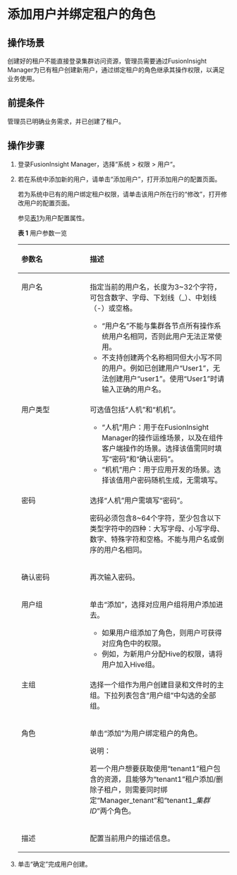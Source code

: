 # 添加用户并绑定租户的角色<a name="admin_guide_000120"></a>

## 操作场景<a name="zh-cn_topic_0263899464_s20a8a0121df9406faa47abdd70d8ff2f"></a>

创建好的租户不能直接登录集群访问资源，管理员需要通过FusionInsight Manager为已有租户创建新用户，通过绑定租户的角色继承其操作权限，以满足业务使用。

## 前提条件<a name="zh-cn_topic_0263899464_s1dd29d92df8643ce8d015555cd80537b"></a>

管理员已明确业务需求，并已创建了租户。

## 操作步骤<a name="zh-cn_topic_0263899464_section3595635151617"></a>

1.  登录FusionInsight Manager，选择“系统  \>  权限  \>  用户“。
2.  若在系统中添加新的用户，请单击“添加用户”，打开添加用户的配置页面。

    若为系统中已有的用户绑定租户权限，请单击该用户所在行的“修改”，打开修改用户的配置页面。

    参见[表1](#zh-cn_topic_0263899464_t2b6451d372c44135bf8473b6b2dc0fd4)为用户配置属性。 

    **表 1**  用户参数一览

    <a name="zh-cn_topic_0263899464_t2b6451d372c44135bf8473b6b2dc0fd4"></a>
    <table><thead align="left"><tr id="zh-cn_topic_0263899464_rd95158ad4fa6418fa1cb00232546e217"><th class="cellrowborder" valign="top" width="32.32%" id="mcps1.2.3.1.1"><p id="zh-cn_topic_0263899464_af4b0fd04dc744b5e9f2f906ec9c78728"><a name="zh-cn_topic_0263899464_af4b0fd04dc744b5e9f2f906ec9c78728"></a><a name="zh-cn_topic_0263899464_af4b0fd04dc744b5e9f2f906ec9c78728"></a>参数名</p>
    </th>
    <th class="cellrowborder" valign="top" width="67.67999999999999%" id="mcps1.2.3.1.2"><p id="zh-cn_topic_0263899464_a95d75e73a1994c60afea1ed4ef47cbd0"><a name="zh-cn_topic_0263899464_a95d75e73a1994c60afea1ed4ef47cbd0"></a><a name="zh-cn_topic_0263899464_a95d75e73a1994c60afea1ed4ef47cbd0"></a>描述</p>
    </th>
    </tr>
    </thead>
    <tbody><tr id="zh-cn_topic_0263899464_r931bd1d4508c44318fa1a30b0e7066eb"><td class="cellrowborder" valign="top" width="32.32%" headers="mcps1.2.3.1.1 "><p id="zh-cn_topic_0263899464_ae2104bea496343ac94b5e4c75166a650"><a name="zh-cn_topic_0263899464_ae2104bea496343ac94b5e4c75166a650"></a><a name="zh-cn_topic_0263899464_ae2104bea496343ac94b5e4c75166a650"></a>用户名</p>
    </td>
    <td class="cellrowborder" valign="top" width="67.67999999999999%" headers="mcps1.2.3.1.2 "><p id="zh-cn_topic_0263899464_a3cb0008f5392449bb3f059356d87c791"><a name="zh-cn_topic_0263899464_a3cb0008f5392449bb3f059356d87c791"></a><a name="zh-cn_topic_0263899464_a3cb0008f5392449bb3f059356d87c791"></a>指定当前的用户名，长度为3~32个字符，可包含数字、字母、下划线（_）、中划线（-）或空格。</p>
    <a name="zh-cn_topic_0263899464_u4ea54b7b0a96415887b69f80ba7849e1"></a><a name="zh-cn_topic_0263899464_u4ea54b7b0a96415887b69f80ba7849e1"></a><ul id="zh-cn_topic_0263899464_u4ea54b7b0a96415887b69f80ba7849e1"><li>“用户名”不能与集群各节点所有操作系统用户名相同，否则此用户无法正常使用。</li><li>不支持创建两个名称相同但大小写不同的用户。例如已创建用户“User1”，无法创建用户“user1”。使用“User1”时请输入正确的用户名。</li></ul>
    </td>
    </tr>
    <tr id="zh-cn_topic_0263899464_r93930b1268934781ae06818235d2717f"><td class="cellrowborder" valign="top" width="32.32%" headers="mcps1.2.3.1.1 "><p id="zh-cn_topic_0263899464_afb8751c5ca5a4cce811ed3a5a0da8892"><a name="zh-cn_topic_0263899464_afb8751c5ca5a4cce811ed3a5a0da8892"></a><a name="zh-cn_topic_0263899464_afb8751c5ca5a4cce811ed3a5a0da8892"></a>用户类型</p>
    </td>
    <td class="cellrowborder" valign="top" width="67.67999999999999%" headers="mcps1.2.3.1.2 "><p id="zh-cn_topic_0263899464_a5abf1397e8a44a7bb8a5ba678bcbbdf0"><a name="zh-cn_topic_0263899464_a5abf1397e8a44a7bb8a5ba678bcbbdf0"></a><a name="zh-cn_topic_0263899464_a5abf1397e8a44a7bb8a5ba678bcbbdf0"></a>可选值包括“人机”和“机机”。</p>
    <a name="zh-cn_topic_0263899464_u7806529fb2094f608d5795bba1fb32b6"></a><a name="zh-cn_topic_0263899464_u7806529fb2094f608d5795bba1fb32b6"></a><ul id="zh-cn_topic_0263899464_u7806529fb2094f608d5795bba1fb32b6"><li>“人机”用户：用于在FusionInsight Manager的操作运维场景，以及在组件客户端操作的场景。选择该值需同时填写“密码”和“确认密码”。</li><li>“机机”用户：用于应用开发的场景。选择该值用户密码随机生成，无需填写。</li></ul>
    </td>
    </tr>
    <tr id="zh-cn_topic_0263899464_r56c85f5b347948fca612029c372bf4b2"><td class="cellrowborder" valign="top" width="32.32%" headers="mcps1.2.3.1.1 "><p id="zh-cn_topic_0263899464_a60010717a0284a0fb847237291f8f4d2"><a name="zh-cn_topic_0263899464_a60010717a0284a0fb847237291f8f4d2"></a><a name="zh-cn_topic_0263899464_a60010717a0284a0fb847237291f8f4d2"></a>密码</p>
    </td>
    <td class="cellrowborder" valign="top" width="67.67999999999999%" headers="mcps1.2.3.1.2 "><p id="zh-cn_topic_0263899464_ac5672385cc7f47a0804dcfa1561780d0"><a name="zh-cn_topic_0263899464_ac5672385cc7f47a0804dcfa1561780d0"></a><a name="zh-cn_topic_0263899464_ac5672385cc7f47a0804dcfa1561780d0"></a>选择“人机”用户需填写“密码”。</p>
    <p id="zh-cn_topic_0263899464_af2f26a0607f84bdfb60cf9434cffc5ae"><a name="zh-cn_topic_0263899464_af2f26a0607f84bdfb60cf9434cffc5ae"></a><a name="zh-cn_topic_0263899464_af2f26a0607f84bdfb60cf9434cffc5ae"></a>密码必须包含8~64个字符，至少包含以下类型字符中的四种：大写字母、小写字母、数字、特殊字符和空格。不能与用户名或倒序的用户名相同。</p>
    </td>
    </tr>
    <tr id="zh-cn_topic_0263899464_ra616a328873147e499b1890f00885aa9"><td class="cellrowborder" valign="top" width="32.32%" headers="mcps1.2.3.1.1 "><p id="zh-cn_topic_0263899464_ae2eabe2b51d6491f9f28792e16ec6926"><a name="zh-cn_topic_0263899464_ae2eabe2b51d6491f9f28792e16ec6926"></a><a name="zh-cn_topic_0263899464_ae2eabe2b51d6491f9f28792e16ec6926"></a>确认密码</p>
    </td>
    <td class="cellrowborder" valign="top" width="67.67999999999999%" headers="mcps1.2.3.1.2 "><p id="zh-cn_topic_0263899464_a4625b155237d4fe3bff0fb9367b72c42"><a name="zh-cn_topic_0263899464_a4625b155237d4fe3bff0fb9367b72c42"></a><a name="zh-cn_topic_0263899464_a4625b155237d4fe3bff0fb9367b72c42"></a>再次输入密码。</p>
    </td>
    </tr>
    <tr id="zh-cn_topic_0263899464_rf6c318efe2824a0cb7984823e499dad8"><td class="cellrowborder" valign="top" width="32.32%" headers="mcps1.2.3.1.1 "><p id="zh-cn_topic_0263899464_a33f03798581f4a4ca80f0a40eb00904d"><a name="zh-cn_topic_0263899464_a33f03798581f4a4ca80f0a40eb00904d"></a><a name="zh-cn_topic_0263899464_a33f03798581f4a4ca80f0a40eb00904d"></a>用户组</p>
    </td>
    <td class="cellrowborder" valign="top" width="67.67999999999999%" headers="mcps1.2.3.1.2 "><p id="zh-cn_topic_0263899464_a89aec471d25c4865a0ceac9364a47536"><a name="zh-cn_topic_0263899464_a89aec471d25c4865a0ceac9364a47536"></a><a name="zh-cn_topic_0263899464_a89aec471d25c4865a0ceac9364a47536"></a>单击“添加”，选择对应用户组将用户添加进去。</p>
    <a name="zh-cn_topic_0263899464_u59098241383840099f09bb3d4172ccfe"></a><a name="zh-cn_topic_0263899464_u59098241383840099f09bb3d4172ccfe"></a><ul id="zh-cn_topic_0263899464_u59098241383840099f09bb3d4172ccfe"><li>如果用户组添加了角色，则用户可获得对应角色中的权限。</li><li>例如，为新用户分配Hive的权限，请将用户加入Hive组。</li></ul>
    </td>
    </tr>
    <tr id="zh-cn_topic_0263899464_rdb23582e05cc48a089c4ed944776b5e1"><td class="cellrowborder" valign="top" width="32.32%" headers="mcps1.2.3.1.1 "><p id="zh-cn_topic_0263899464_a6569fa83c9d442e0af29283b0af244ee"><a name="zh-cn_topic_0263899464_a6569fa83c9d442e0af29283b0af244ee"></a><a name="zh-cn_topic_0263899464_a6569fa83c9d442e0af29283b0af244ee"></a>主组</p>
    </td>
    <td class="cellrowborder" valign="top" width="67.67999999999999%" headers="mcps1.2.3.1.2 "><p id="zh-cn_topic_0263899464_acaffe54b8c5d4953bf52f0457b58c2b0"><a name="zh-cn_topic_0263899464_acaffe54b8c5d4953bf52f0457b58c2b0"></a><a name="zh-cn_topic_0263899464_acaffe54b8c5d4953bf52f0457b58c2b0"></a>选择一个组作为用户创建目录和文件时的主组。下拉列表包含“用户组”中勾选的全部组。</p>
    </td>
    </tr>
    <tr id="zh-cn_topic_0263899464_row8253141818116"><td class="cellrowborder" valign="top" width="32.32%" headers="mcps1.2.3.1.1 "><p id="zh-cn_topic_0263899464_p172530181415"><a name="zh-cn_topic_0263899464_p172530181415"></a><a name="zh-cn_topic_0263899464_p172530181415"></a>角色</p>
    </td>
    <td class="cellrowborder" valign="top" width="67.67999999999999%" headers="mcps1.2.3.1.2 "><p id="zh-cn_topic_0263899464_p1625351810119"><a name="zh-cn_topic_0263899464_p1625351810119"></a><a name="zh-cn_topic_0263899464_p1625351810119"></a>单击“添加”为用户绑定租户的角色。</p>
    <div class="note" id="zh-cn_topic_0263899464_note169131545511"><a name="zh-cn_topic_0263899464_note169131545511"></a><a name="zh-cn_topic_0263899464_note169131545511"></a><span class="notetitle"> 说明： </span><div class="notebody"><p id="zh-cn_topic_0263899464_p1991513457111"><a name="zh-cn_topic_0263899464_p1991513457111"></a><a name="zh-cn_topic_0263899464_p1991513457111"></a>若一个用户想要获取使用“tenant1”租户包含的资源，且能够为“tenant1”租户添加/删除子租户，则需要同时绑定“Manager_tenant”和“tenant1_<em id="zh-cn_topic_0263899464_i8591124621511"><a name="zh-cn_topic_0263899464_i8591124621511"></a><a name="zh-cn_topic_0263899464_i8591124621511"></a>集群ID</em>”两个角色。</p>
    </div></div>
    </td>
    </tr>
    <tr id="zh-cn_topic_0263899464_row427114316228"><td class="cellrowborder" valign="top" width="32.32%" headers="mcps1.2.3.1.1 "><p id="zh-cn_topic_0263899464_p3271134382219"><a name="zh-cn_topic_0263899464_p3271134382219"></a><a name="zh-cn_topic_0263899464_p3271134382219"></a>描述</p>
    </td>
    <td class="cellrowborder" valign="top" width="67.67999999999999%" headers="mcps1.2.3.1.2 "><p id="zh-cn_topic_0263899464_p12271943132212"><a name="zh-cn_topic_0263899464_p12271943132212"></a><a name="zh-cn_topic_0263899464_p12271943132212"></a>配置当前用户的描述信息。</p>
    </td>
    </tr>
    </tbody>
    </table>

3.  单击“确定”完成用户创建。

